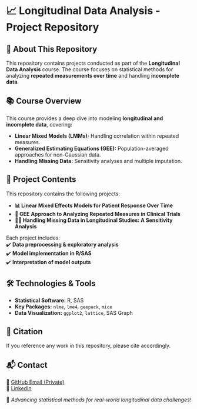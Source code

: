 # 📈 Longitudinal Data Analysis - Project Repository  

## 📌 About This Repository  
This repository contains projects conducted as part of the **Longitudinal Data Analysis** course. The course focuses on statistical methods for analyzing **repeated measurements over time** and handling **incomplete data**.  

## 📚 Course Overview  
This course provides a deep dive into modeling **longitudinal and incomplete data**, covering:  
- **Linear Mixed Models (LMMs):** Handling correlation within repeated measures.  
- **Generalized Estimating Equations (GEE):** Population-averaged approaches for non-Gaussian data.  
- **Handling Missing Data:** Sensitivity analyses and multiple imputation.  

## 📂 Project Contents  
This repository contains the following projects:  
- **📊 Linear Mixed Effects Models for Patient Response Over Time**  
- **📌 GEE Approach to Analyzing Repeated Measures in Clinical Trials**  
- **🕵️‍♂️ Handling Missing Data in Longitudinal Studies: A Sensitivity Analysis**  

Each project includes:  
✔️ **Data preprocessing & exploratory analysis**  
✔️ **Model implementation in R/SAS**  
✔️ **Interpretation of model outputs**  

## 🛠️ Technologies & Tools  
- **Statistical Software:** R, SAS  
- **Key Packages:** `nlme`, `lme4`, `geepack`, `mice`  
- **Data Visualization:** `ggplot2`, `lattice`, SAS Graph  

## 📜 Citation  
If you reference any work in this repository, please cite accordingly.  

## 📬 Contact  
📧 [GitHub Email (Private)](mailto:your-github-username@users.noreply.github.com)  
🔗 [LinkedIn](https://www.linkedin.com/in/andrewkamya22/)  

🚀 *Advancing statistical methods for real-world longitudinal data challenges!*  

